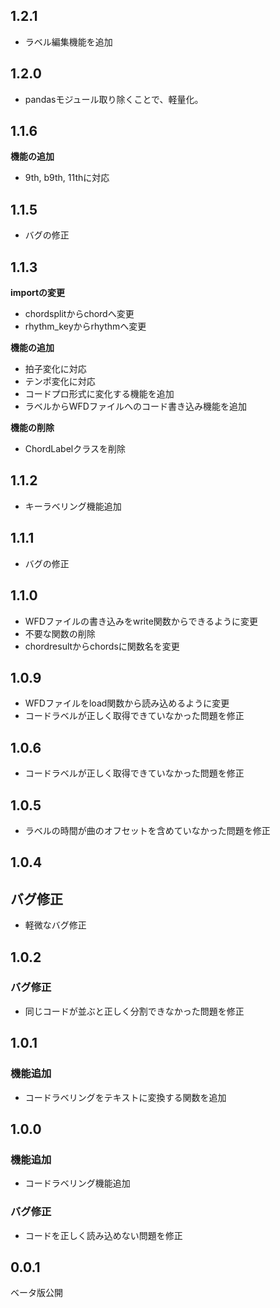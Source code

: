 ## 1.2.1
- ラベル編集機能を追加

## 1.2.0
- pandasモジュール取り除くことで、軽量化。

## 1.1.6
__機能の追加__
- 9th, b9th, 11thに対応

## 1.1.5
- バグの修正

## 1.1.3
__importの変更__
- chordsplitからchordへ変更
- rhythm_keyからrhythmへ変更

__機能の追加__
- 拍子変化に対応
- テンポ変化に対応
- コードプロ形式に変化する機能を追加
- ラベルからWFDファイルへのコード書き込み機能を追加

__機能の削除__
- ChordLabelクラスを削除


## 1.1.2
- キーラベリング機能追加

## 1.1.1
- バグの修正

## 1.1.0
- WFDファイルの書き込みをwrite関数からできるように変更
- 不要な関数の削除
- chordresultからchordsに関数名を変更

## 1.0.9
- WFDファイルをload関数から読み込めるように変更
- コードラベルが正しく取得できていなかった問題を修正

## 1.0.6
- コードラベルが正しく取得できていなかった問題を修正

## 1.0.5
- ラベルの時間が曲のオフセットを含めていなかった問題を修正

## 1.0.4

## バグ修正
- 軽微なバグ修正

## 1.0.2

### バグ修正
- 同じコードが並ぶと正しく分割できなかった問題を修正

## 1.0.1

### 機能追加
- コードラベリングをテキストに変換する関数を追加
  
## 1.0.0

### 機能追加
- コードラベリング機能追加

### バグ修正
- コードを正しく読み込めない問題を修正

## 0.0.1
ベータ版公開
